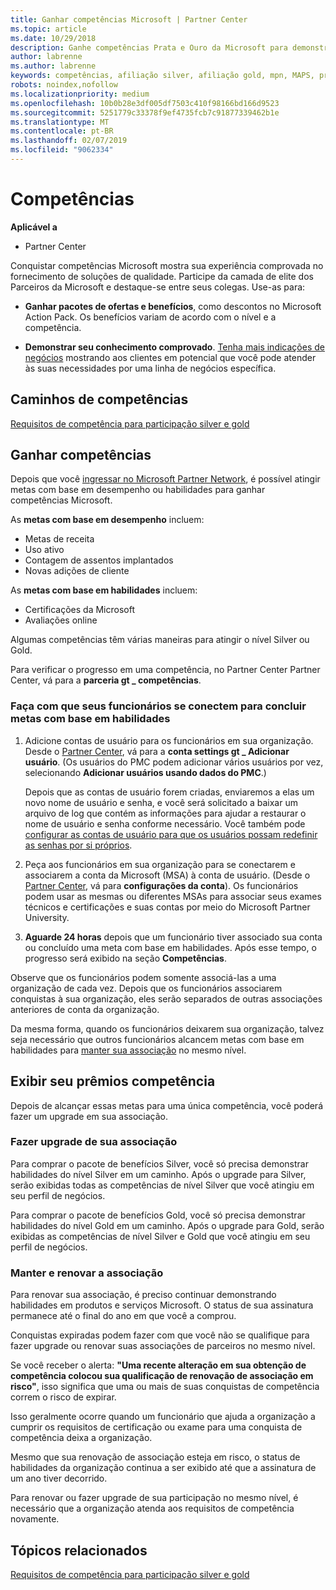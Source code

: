 ```yaml
---
title: Ganhar competências Microsoft | Partner Center
ms.topic: article
ms.date: 10/29/2018
description: Ganhe competências Prata e Ouro da Microsoft para demonstrar seu conhecimento comprovado no fornecimento de soluções de qualidade em uma área especializada de negócios
author: labrenne
ms.author: labrenne
keywords: competências, afiliação silver, afiliação gold, mpn, MAPS, proficiência, benefícios, metas de desempenho, metas de habilidades
robots: noindex,nofollow
ms.localizationpriority: medium
ms.openlocfilehash: 10b0b28e3df005df7503c410f98166bd166d9523
ms.sourcegitcommit: 5251779c33378f9ef4735fcb7c91877339462b1e
ms.translationtype: MT
ms.contentlocale: pt-BR
ms.lasthandoff: 02/07/2019
ms.locfileid: "9062334"
---
```

<!--
•   FWLink https://go.microsoft.com/fwlink/?linkid=851080 : top of page
•   FWLink https://go.microsoft.com/fwlink/?linkid=851281: top of page (duplicate)
•   FWLink https://go.microsoft.com/fwlink/?linkid=851079: Competencies (#attainment_paths)
•   FWLink https://go.microsoft.com/fwlink/?linkid=851081: Maintain and renew membership (#maintain_membership)
•   FWLink https://go.microsoft.com/fwlink/?linkid=851082: Get your employees connected to complete skill-based goals (#associating_achievements)
•   FWLink https://go.microsoft.com/fwlink/?linkid=851083 : Achievement overrides (#achievement_override)
•   FWLink: https://go.microsoft.com/fwlink/?linkid=851236: UI link, goes to the place where you import new users. Temporarily points to the Partner Center homepage.
•   FWLink: https://go.microsoft.com/fwlink/?linkid=851607 :Will go to the docs page for Silver/Gold competency achievements. Currently goes to https://partnercenter.microsoft.com/partner/cloud-solution-provider 

 -->

# <a name="competencies"></a>Competências

**Aplicável a**
-  Partner Center

Conquistar competências Microsoft mostra sua experiência comprovada no fornecimento de soluções de qualidade. Participe da camada de elite dos Parceiros da Microsoft e destaque-se entre seus colegas. Use-as para: 

*  **Ganhar pacotes de ofertas e benefícios**, como descontos no Microsoft Action Pack. Os benefícios variam de acordo com o nível e a competência. 

*  **Demonstrar seu conhecimento comprovado**. [Tenha mais indicações de negócios](referrals.md) mostrando aos clientes em potencial que você pode atender às suas necessidades por uma linha de negócios específica.

## <a href="" id="attainment_paths"></a> Caminhos de competências

[Requisitos de competência para participação silver e gold](learn-about-competencies.md)

## <a name="earn-competencies"></a>Ganhar competências

Depois que você [ingressar no Microsoft Partner Network](mpn-overview.md), é possível atingir metas com base em desempenho ou habilidades para ganhar competências Microsoft. 

As **metas com base em desempenho** incluem: 
* Metas de receita
* Uso ativo
* Contagem de assentos implantados
* Novas adições de cliente

As **metas com base em habilidades** incluem: 
* Certificações da Microsoft
* Avaliações online 

Algumas competências têm várias maneiras para atingir o nível Silver ou Gold.

Para verificar o progresso em uma competência, no Partner Center Partner Center, vá para a **parceria gt _ competências**. 

### <a href="" id="associating_achievements"></a>Faça com que seus funcionários se conectem para concluir metas com base em habilidades

1.  Adicione contas de usuário para os funcionários em sua organização. Desde o [Partner Center](http://partnercenter.microsoft.com), vá para a **conta settings gt _ Adicionar usuário**. (Os usuários do PMC podem adicionar vários usuários por vez, selecionando **Adicionar usuários usando dados do PMC**.)

    Depois que as contas de usuário forem criadas, enviaremos a elas um novo nome de usuário e senha, e você será solicitado a baixar um arquivo de log que contém as informações para ajudar a restaurar o nome de usuário e senha conforme necessário. Você também pode [configurar as contas de usuário para que os usuários possam redefinir as senhas por si próprios](https://docs.microsoft.com/en-us/azure/active-directory/active-directory-passwords-getting-started).

2. Peça aos funcionários em sua organização para se conectarem e associarem a conta da Microsoft (MSA) à conta de usuário. (Desde o [Partner Center](http://partnercenter.microsoft.com), vá para **configurações da conta**). Os funcionários podem usar as mesmas ou diferentes MSAs para associar seus exames técnicos e certificações e suas contas por meio do Microsoft Partner University.

3.  **Aguarde 24 horas** depois que um funcionário tiver associado sua conta ou concluído uma meta com base em habilidades. Após esse tempo, o progresso será exibido na seção **Competências**.

Observe que os funcionários podem somente associá-las a uma organização de cada vez. Depois que os funcionários associarem conquistas à sua organização, eles serão separados de outras associações anteriores de conta da organização.

Da mesma forma, quando os funcionários deixarem sua organização, talvez seja necessário que outros funcionários alcancem metas com base em habilidades para [manter sua associação](#maintaining_membership) no mesmo nível.

## <a name="display-your-competency-awards"></a>Exibir seu prêmios competência

Depois de alcançar essas metas para uma única competência, você poderá fazer um upgrade em sua associação.

### <a name="upgrade-your-membership"></a>Fazer upgrade de sua associação

Para comprar o pacote de benefícios Silver, você só precisa demonstrar habilidades do nível Silver em um caminho. Após o upgrade para Silver, serão exibidas todas as competências de nível Silver que você atingiu em seu perfil de negócios. 

Para comprar o pacote de benefícios Gold, você só precisa demonstrar habilidades do nível Gold em um caminho. Após o upgrade para Gold, serão exibidas as competências de nível Silver e Gold que você atingiu em seu perfil de negócios. 

### <a href="" id="maintain_membership"></a> Manter e renovar a associação

Para renovar sua associação, é preciso continuar demonstrando habilidades em produtos e serviços Microsoft. O status de sua assinatura permanece até o final do ano em que você a comprou.

Conquistas expiradas podem fazer com que você não se qualifique para fazer upgrade ou renovar suas associações de parceiros no mesmo nível. 

Se você receber o alerta: **"Uma recente alteração em sua obtenção de competência colocou sua qualificação de renovação de associação em risco"**, isso significa que uma ou mais de suas conquistas de competência correm o risco de expirar. 

Isso geralmente ocorre quando um funcionário que ajuda a organização a cumprir os requisitos de certificação ou exame para uma conquista de competência deixa a organização. 

Mesmo que sua renovação de associação esteja em risco, o status de habilidades da organização continua a ser exibido até que a assinatura de um ano tiver decorrido.

Para renovar ou fazer upgrade de sua participação no mesmo nível, é necessário que a organização atenda aos requisitos de competência novamente.

## <a name="related-topics"></a>Tópicos relacionados

[Requisitos de competência para participação silver e gold](learn-about-competencies.md)